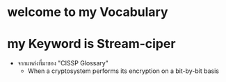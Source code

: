 # welcome to my Vocabulary

# my Keyword is Stream-ciper
- จากแหล่งที่มาของ "CISSP Glossary"
    - When a cryptosystem performs its encryption on a bit-by-bit basis

